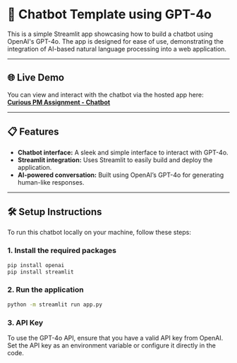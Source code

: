 # 💬 Chatbot Template using GPT-4o

This is a simple Streamlit app showcasing how to build a chatbot using OpenAI's GPT-4o. The app is designed for ease of use, demonstrating the integration of AI-based natural language processing into a web application.

---

## 🌐 Live Demo

You can view and interact with the chatbot via the hosted app here:  
[**Curious PM Assignment - Chatbot**](https://sridharcuriouspm.streamlit.app/)

---

## 📋 Features

- **Chatbot interface:** A sleek and simple interface to interact with GPT-4o.
- **Streamlit integration:** Uses Streamlit to easily build and deploy the application.
- **AI-powered conversation:** Built using OpenAI’s GPT-4o for generating human-like responses.

---

## 🛠️ Setup Instructions

To run this chatbot locally on your machine, follow these steps:

### 1. Install the required packages

```bash
pip install openai
pip install streamlit
```
### 2. Run the application
```bash
python -m streamlit run app.py
```
### 3. API Key
To use the GPT-4o API, ensure that you have a valid API key from OpenAI. Set the API key as an environment variable or configure it directly in the code.
